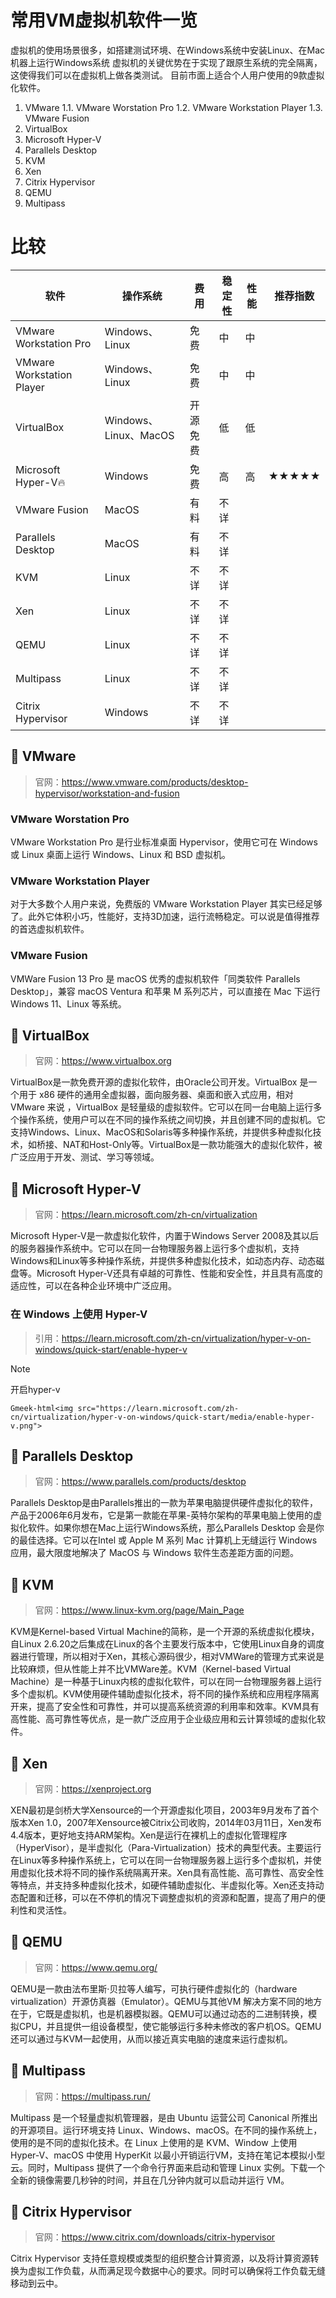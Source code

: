 # 常用VM虚拟机软件一览

虚拟机的使用场景很多，如搭建测试环境、在Windows系统中安装Linux、在Mac机器上运行Windows系统
虚拟机的关键优势在于实现了跟原生系统的完全隔离，这使得我们可以在虚拟机上做各类测试。
目前市面上适合个人用户使用的9款虚拟化软件。

1. VMware
  1.1. VMware Worstation Pro
  1.2. VMware Workstation Player
  1.3. VMware Fusion
2. VirtualBox
3. Microsoft Hyper-V
4. Parallels Desktop
5. KVM
6. Xen
7. Citrix Hypervisor
8. QEMU
9. Multipass


# 比较

|软件|操作系统|费用|稳定性|性能|推荐指数|
|---|---|---|---|---|---|
|VMware Workstation Pro|Windows、Linux|免费|中|中||
|VMware Workstation Player|Windows、Linux|免费|中|中||
|VirtualBox|Windows、Linux、MacOS|开源免费|低|低||
|Microsoft Hyper-V🔥|Windows|免费|高|高|★★★★★|
|VMware Fusion|MacOS|有料|不详||
|Parallels Desktop|MacOS|有料|不详||
|KVM|Linux|不详|不详||
|Xen|Linux|不详|不详||
|QEMU|Linux|不详|不详||
|Multipass|Linux|不详|不详||
|Citrix Hypervisor|Windows|不详|不详||




## 📖 VMware
> 官网：https://www.vmware.com/products/desktop-hypervisor/workstation-and-fusion

### VMware Worstation Pro
VMware Workstation Pro 是行业标准桌面 Hypervisor，使用它可在 Windows 或 Linux 桌面上运行 Windows、Linux 和 BSD 虚拟机。

### VMware Workstation Player
对于大多数个人用户来说，免费版的 VMware Workstation Player 其实已经足够了。此外它体积小巧，性能好，支持3D加速，运行流畅稳定。可以说是值得推荐的首选虚拟机软件。

### VMware Fusion
VMWare Fusion 13 Pro 是 macOS 优秀的虚拟机软件「同类软件 Parallels Desktop」，兼容 macOS Ventura 和苹果 M 系列芯片，可以直接在 Mac 下运行 Windows 11、Linux 等系统。




##  📖 VirtualBox
> 官网：https://www.virtualbox.org

VirtualBox是一款免费开源的虚拟化软件，由Oracle公司开发。VirtualBox 是一个用于 x86 硬件的通用全虚拟器，面向服务器、桌面和嵌入式应用，相对 VMware 来说 ，VirtualBox 是轻量级的虚拟软件。它可以在同一台电脑上运行多个操作系统，使用户可以在不同的操作系统之间切换，并且创建不同的虚拟机。它支持Windows、Linux、MacOS和Solaris等多种操作系统，并提供多种虚拟化技术，如桥接、NAT和Host-Only等。VirtualBox是一款功能强大的虚拟化软件，被广泛应用于开发、测试、学习等领域。 




##  📖 Microsoft Hyper-V
> 官网：https://learn.microsoft.com/zh-cn/virtualization

Microsoft Hyper-V是一款虚拟化软件，内置于Windows Server 2008及其以后的服务器操作系统中。它可以在同一台物理服务器上运行多个虚拟机，支持Windows和Linux等多种操作系统，并提供多种虚拟化技术，如动态内存、动态磁盘等。Microsoft Hyper-V还具有卓越的可靠性、性能和安全性，并且具有高度的适应性，可以在各种企业环境中广泛应用。

### 在 Windows 上使用 Hyper-V
> 引用：https://learn.microsoft.com/zh-cn/virtualization/hyper-v-on-windows/quick-start/enable-hyper-v

> [!NOTE]
> 开启hyper-v

`Gmeek-html<img src="https://learn.microsoft.com/zh-cn/virtualization/hyper-v-on-windows/quick-start/media/enable-hyper-v.png">`







##  📖 Parallels Desktop
> 官网：https://www.parallels.com/products/desktop

Parallels Desktop是由Parallels推出的一款为苹果电脑提供硬件虚拟化的软件，产品于2006年6月发布，它是第一款能在苹果-英特尔架构的苹果电脑上使用的虚拟化软件。如果你想在Mac上运行Windows系统，那么Parallels Desktop 会是你的最佳选择。它可以在Intel 或 Apple M 系列 Mac 计算机上无缝运行 Windows 应用，最大限度地解决了 MacOS 与 Windows 软件生态差距方面的问题。



##  📖 KVM
> 官网：https://www.linux-kvm.org/page/Main_Page

KVM是Kernel-based Virtual Machine的简称，是一个开源的系统虚拟化模块，自Linux 2.6.20之后集成在Linux的各个主要发行版本中，它使用Linux自身的调度器进行管理，所以相对于Xen，其核心源码很少，相对VMWare的管理方式来说是比较麻烦，但从性能上并不比VMWare差。KVM（Kernel-based Virtual Machine）是一种基于Linux内核的虚拟化软件，可以在同一台物理服务器上运行多个虚拟机。KVM使用硬件辅助虚拟化技术，将不同的操作系统和应用程序隔离开来，提高了安全性和可靠性，并可以提高系统资源的利用率和效率。KVM具有高性能、高可靠性等优点，是一款广泛应用于企业级应用和云计算领域的虚拟化软件。



##  📖 Xen
> 官网：https://xenproject.org

XEN最初是剑桥大学Xensource的一个开源虚拟化项目，2003年9月发布了首个版本Xen 1.0，2007年Xensource被Citrix公司收购，2014年03月11日，Xen发布4.4版本，更好地支持ARM架构。Xen是运行在裸机上的虚拟化管理程序（HyperVisor），是半虚拟化（Para-Virtualization）技术的典型代表。主要运行在Linux等多种操作系统上，它可以在同一台物理服务器上运行多个虚拟机，并使用虚拟化技术将不同的操作系统隔离开来。Xen具有高性能、高可靠性、高安全性等特点，并支持多种虚拟化技术，如硬件辅助虚拟化、半虚拟化等。Xen还支持动态配置和迁移，可以在不停机的情况下调整虚拟机的资源和配置，提高了用户的便利性和灵活性。


##  📖 QEMU
> 官网：https://www.qemu.org/

QEMU是一款由法布里斯·贝拉等人编写，可执行硬件虚拟化的（hardware virtualization）开源仿真器（Emulator）。QEMU与其他VM 解决方案不同的地方在于，它既是虚拟机，也是机器模拟器。QEMU可以通过动态的二进制转换，模拟CPU，并且提供一组设备模型，使它能够运行多种未修改的客户机OS。QEMU还可以通过与KVM一起使用，从而以接近真实电脑的速度来运行虚拟机。



##  📖 Multipass
> 官网：https://multipass.run/

Multipass 是一个轻量虚拟机管理器，是由 Ubuntu 运营公司 Canonical 所推出的开源项目。运行环境支持 Linux、Windows、macOS。在不同的操作系统上，使用的是不同的虚拟化技术。在 Linux 上使用的是 KVM、Window 上使用 Hyper-V、macOS 中使用 HyperKit 以最小开销运行VM，支持在笔记本模拟小型云。同时，Multipass 提供了一个命令行界面来启动和管理 Linux 实例。下载一个全新的镜像需要几秒钟的时间，并且在几分钟内就可以启动并运行 VM。



##  📖 Citrix Hypervisor
> 官网：https://www.citrix.com/downloads/citrix-hypervisor

Citrix Hypervisor 支持任意规模或类型的组织整合计算资源，以及将计算资源转换为虚拟工作负载，从而满足现今数据中心的要求。同时可以确保将工作负载无缝移动到云中。

